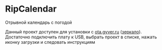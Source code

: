 # RipCalendar
Отрывной календарь с погодой

Данный проект доступен для установки с [ota.gyver.ru](https://ota.gyver.ru/) ([зеркало](https://alexgyver.github.io/OTA/)). Достаточно подключить плату к USB, выбрать проект в списке, нажать иконку загрузки и следовать инструкциям